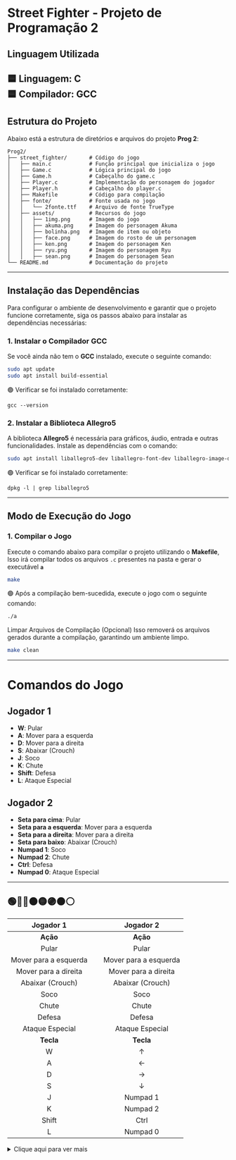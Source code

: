 # Street Fighter - Projeto de Programação 2
## Linguagem Utilizada
🟦 **Linguagem:** C  
🟦 **Compilador:** GCC
---
## Estrutura do Projeto
Abaixo está a estrutura de diretórios e arquivos do projeto **Prog 2**:
```
Prog2/
├── street_fighter/       # Código do jogo
│   ├── main.c            # Função principal que inicializa o jogo
│   ├── Game.c            # Lógica principal do jogo
│   ├── Game.h            # Cabeçalho do game.c
│   ├── Player.c          # Implementação do personagem do jogador
│   ├── Player.h          # Cabeçalho do player.c
│   ├── Makefile          # Código para compilação
│   ├── fonte/            # Fonte usada no jogo
│   │   └── 2fonte.ttf    # Arquivo de fonte TrueType
│   ├── assets/           # Recursos do jogo
│   │   ├── 1img.png      # Imagem do jogo
│   │   ├── akuma.png     # Imagem do personagem Akuma
│   │   ├── bolinha.png   # Imagem de item ou objeto
│   │   ├── face.png      # Imagem do rosto de um personagem
│   │   ├── ken.png       # Imagem do personagem Ken
│   │   ├── ryu.png       # Imagem do personagem Ryu
│   │   ├── sean.png      # Imagem do personagem Sean
└── README.md             # Documentação do projeto
```
---


##  Instalação das Dependências
Para configurar o ambiente de desenvolvimento e garantir que o projeto funcione corretamente, siga os passos abaixo para instalar as dependências necessárias:

### 1. Instalar o Compilador GCC
Se você ainda não tem o **GCC** instalado, execute o seguinte comando:
```bash
sudo apt update
sudo apt install build-essential
```
🟢  Verificar se foi instalado corretamente: 
```
gcc --version
```

### 2. Instalar a Biblioteca Allegro5
A biblioteca **Allegro5** é necessária para gráficos, áudio, entrada e outras funcionalidades. Instale as dependências com o comando:
```bash
sudo apt install liballegro5-dev liballegro-font-dev liballegro-image-dev liballegro-ttf-dev liballegro-primitives-dev
```
🟢 Verificar se foi instalado corretamente: 
```
dpkg -l | grep liballegro5
```









-----


## Modo de Execução do Jogo


### 1. Compilar o Jogo

Execute o comando abaixo para compilar o projeto utilizando o **Makefile**, Isso irá compilar todos os arquivos `.c` presentes na pasta e gerar o executável **`a`**

```bash
make
```
🟢 Após a compilação bem-sucedida, execute o jogo com o seguinte comando:

```bash
./a
```
Limpar Arquivos de Compilação (Opcional)
Isso removerá os arquivos gerados durante a compilação, garantindo um ambiente limpo.
```bash
make clean
```

------





# Comandos do Jogo

## Jogador 1
- **W**: Pular
- **A**: Mover para a esquerda
- **D**: Mover para a direita
- **S**: Abaixar (Crouch)
- **J**: Soco
- **K**: Chute
- **Shift**: Defesa
- **L**: Ataque Especial

## Jogador 2
- **Seta para cima**: Pular
- **Seta para a esquerda**: Mover para a esquerda
- **Seta para a direita**: Mover para a direita
- **Seta para baixo**: Abaixar (Crouch)
- **Numpad 1**: Soco
- **Numpad 2**: Chute
- **Ctrl**: Defesa
- **Numpad 0**: Ataque Especial


-----
🟢🔵🔴🟠🟡🟣🟤⚪
---
| Jogador 1              |   &nbsp;   | Jogador 2              |
|:----------------------:|:----------:|:----------------------:|
| **Ação**               |            | **Ação**               |
| Pular                  |            | Pular                  |
| Mover para a esquerda  |            | Mover para a esquerda  |
| Mover para a direita   |            | Mover para a direita   |
| Abaixar (Crouch)       |            | Abaixar (Crouch)       |
| Soco                   |            | Soco                   |
| Chute                  |            | Chute                  |
| Defesa                 |            | Defesa                 |
| Ataque Especial        |            | Ataque Especial        |
| **Tecla**              |            | **Tecla**              |
| W                      |            | ↑                      |
| A                      |            | ←                      |
| D                      |            | →                      |
| S                      |            | ↓                      |
| J                      |            | Numpad 1              |
| K                      |            | Numpad 2              |
| Shift                  |            | Ctrl                   |
| L                      |            | Numpad 0              |



<details>
  <summary>Clique aqui para ver mais</summary>
  Aqui está o conteúdo oculto dentro da caixa! Você pode colocar o que quiser aqui, como listas, imagens ou textos.
</details>
